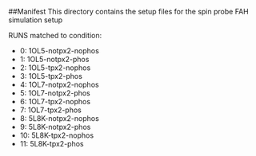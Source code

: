 
##Manifest
This directory contains the setup files for the spin probe FAH simulation setup 

RUNS matched to condition: 


* 0: 1OL5-notpx2-nophos
* 1: 1OL5-notpx2-phos
* 2: 1OL5-tpx2-nophos
* 3: 1OL5-tpx2-phos
* 4: 1OL7-notpx2-nophos
* 5: 1OL7-notpx2-phos
* 6: 1OL7-tpx2-nophos
* 7: 1OL7-tpx2-phos
* 8: 5L8K-notpx2-nophos
* 9:  5L8K-notpx2-phos
* 10: 5L8K-tpx2-nophos
* 11: 5L8K-tpx2-phos
